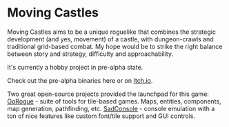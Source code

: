 # Moving Castles
Moving Castles aims to be a unique roguelike that combines the strategic development (and yes, movement) of a castle, with dungeon-crawls and traditional grid-based combat. My hope would be to strike the right balance between story and strategy, difficulty and approachability.

It's currently a hobby project in pre-alpha state.

Check out the pre-alpha binaries here or on [Itch.io](https://epigone.itch.io/moving-castles).

Two great open-source projects provided the launchpad for this game:
[GoRogue](https://github.com/Chris3606/GoRogue) - suite of tools for tile-based games. Maps, entities, components, map generation, pathfinding, etc.
[SadConsole](https://github.com/SadConsole/SadConsole) - console emulation with a ton of nice features like custom font/tile support and GUI controls.